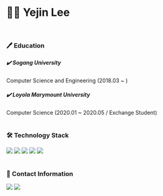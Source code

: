 # 👩‍💻 Yejin Lee
<br/>

### 🖊️ Education

##### ✔️ Sogang University
Computer Science and Engineering (2018.03 ~ )

##### ✔️ Loyola Marymount University
Computer Science (2020.01 ~ 2020.05 / Exchange Student)
<br/>
<br/>
### 🛠️ Technology Stack
<img src="https://img.shields.io/badge/C-A8B9CC?style=flat&logo=C&logoColor=white"/> <img src="https://img.shields.io/badge/C%2B%2B-00599C?style=flat&logo=C%2B%2B&logoColor=white"/> <img src="https://img.shields.io/badge/Python-3776AB?style=flat&logo=Python&logoColor=white"/> <img src="https://img.shields.io/badge/MySQL-4479A1?style=flat&logo=MySQL&logoColor=white"/> <img src="https://img.shields.io/badge/Kotlin-7F52FF?style=flat&logo=Kotlin&logoColor=white"/>
<br/>
<br/>
### 🔗 Contact Information
<a href="mailto:valen0616@gmail.com"><img src="https://img.shields.io/badge/Gmail-EA4335?style=flat&logo=Gmail&logoColor=white"/></a> <a href="https://instagram.com/yleeej" target="_blank"><img src="https://img.shields.io/badge/Instagram-E4405F?style=flat&logo=Instagram&logoColor=white"/></a>

<br/>

#
<br/>
